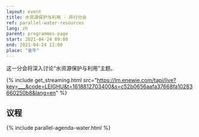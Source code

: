 ```yaml
---
layout: event
title: 水资源保护与利用 - 并行分会
ref: parallel-water-resources
lang: zh
parent: programmes-page
start: 2021-04-24 09:00
end: 2021-04-24 12:00
place: "金牛"
---
```

这一分会将深入讨论“水资源保护与利用”主题。

{% include get_streaming.html src="https://lm.enewie.com/tapi/live?key=___&code=LEIGHU&t=1618812703400&s=c52b0656aafa37668fa10283660250b8&lang=en" %}

## 议程

{% include parallel-agenda-water.html %}


